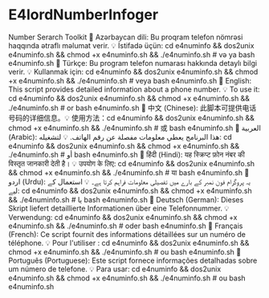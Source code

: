 # E4lordNumberInfoger
Number Serarch Toolkit
📱 Azərbaycan dili: Bu proqram telefon nömrəsi haqqında ətraflı məlumat verir. 💡 İstifadə üçün: cd e4numinfo && dos2unix e4numinfo.sh && chmod +x e4numinfo.sh && ./e4numinfo.sh  # və ya bash e4numinfo.sh
📱 Türkçe: Bu program telefon numarası hakkında detaylı bilgi verir. 💡 Kullanmak için: cd e4numinfo && dos2unix e4numinfo.sh && chmod +x e4numinfo.sh && ./e4numinfo.sh  # veya bash e4numinfo.sh
📱 English: This script provides detailed information about a phone number. 💡 To use it: cd e4numinfo && dos2unix e4numinfo.sh && chmod +x e4numinfo.sh && ./e4numinfo.sh  # or bash e4numinfo.sh
📱 中文 (Chinese): 此脚本可提供电话号码的详细信息。💡 使用方法：cd e4numinfo && dos2unix e4numinfo.sh && chmod +x e4numinfo.sh && ./e4numinfo.sh  # 或 bash e4numinfo.sh
📱 العربية (Arabic): هذا البرنامج يعطي معلومات مفصلة عن رقم الهاتف. 💡 لتشغيله: cd e4numinfo && dos2unix e4numinfo.sh && chmod +x e4numinfo.sh && ./e4numinfo.sh  # أو bash e4numinfo.sh
📱 हिंदी (Hindi): यह स्क्रिप्ट फ़ोन नंबर की विस्तृत जानकारी देती है। 💡 उपयोग के लिए: cd e4numinfo && dos2unix e4numinfo.sh && chmod +x e4numinfo.sh && ./e4numinfo.sh  # या bash e4numinfo.sh
📱 اردو (Urdu): یہ پروگرام فون نمبر کے بارے میں تفصیلی معلومات فراہم کرتا ہے۔ 💡 استعمال کے لیے: cd e4numinfo && dos2unix e4numinfo.sh && chmod +x e4numinfo.sh && ./e4numinfo.sh  # یا bash e4numinfo.sh
📱 Deutsch (German): Dieses Skript liefert detaillierte Informationen über eine Telefonnummer. 💡 Verwendung: cd e4numinfo && dos2unix e4numinfo.sh && chmod +x e4numinfo.sh && ./e4numinfo.sh  # oder bash e4numinfo.sh
📱 Français (French): Ce script fournit des informations détaillées sur un numéro de téléphone. 💡 Pour l'utiliser : cd e4numinfo && dos2unix e4numinfo.sh && chmod +x e4numinfo.sh && ./e4numinfo.sh  # ou bash e4numinfo.sh
📱 Português (Portuguese): Este script fornece informações detalhadas sobre um número de telefone. 💡 Para usar: cd e4numinfo && dos2unix e4numinfo.sh && chmod +x e4numinfo.sh && ./e4numinfo.sh  # ou bash e4numinfo.sh
